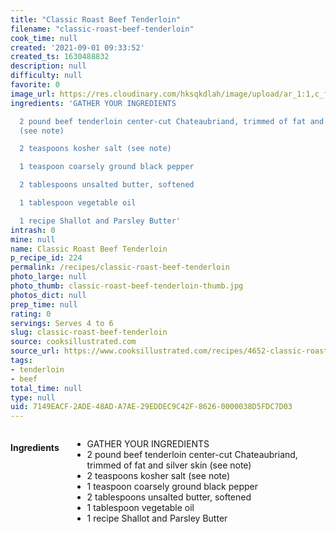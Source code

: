 ```yaml
---
title: "Classic Roast Beef Tenderloin"
filename: "classic-roast-beef-tenderloin"
cook_time: null
created: '2021-09-01 09:33:52'
created_ts: 1630488832
description: null
difficulty: null
favorite: 0
image_url: https://res.cloudinary.com/hksqkdlah/image/upload/ar_1:1,c_fill,dpr_2.0,f_auto,fl_lossy.progressive.strip_profile,g_faces:auto,q_auto:low,w_344/1695_sfs-best-rost-tendrln-0011-article
ingredients: 'GATHER YOUR INGREDIENTS

  2 pound beef tenderloin center-cut Chateaubriand, trimmed of fat and silver skin
  (see note)

  2 teaspoons kosher salt (see note)

  1 teaspoon coarsely ground black pepper

  2 tablespoons unsalted butter, softened

  1 tablespoon vegetable oil

  1 recipe Shallot and Parsley Butter'
intrash: 0
mine: null
name: Classic Roast Beef Tenderloin
p_recipe_id: 224
permalink: /recipes/classic-roast-beef-tenderloin
photo_large: null
photo_thumb: classic-roast-beef-tenderloin-thumb.jpg
photos_dict: null
prep_time: null
rating: 0
servings: Serves 4 to 6
slug: classic-roast-beef-tenderloin
source: cooksillustrated.com
source_url: https://www.cooksillustrated.com/recipes/4652-classic-roast-beef-tenderloin?incode=MCSCM00L0&ref=new_search_experience_3&t=1593390847
tags:
- tenderloin
- beef
total_time: null
type: null
uid: 7149EACF-2ADE-48AD-A7AE-29EDDEC9C42F-8626-0000038D5FDC7D03
---
```

<div class="columns large-7 small-12" id="writeup">	</div><!-- #writeup -->
</div><!-- #row-one -->
<div class="row" id="row-two">	<div class="columns large-4 small-12" id="ingredients"><h4>Ingredients</h4><div class="box box-ingredients content"><ul>
<li>GATHER YOUR INGREDIENTS</li>
<li>2 pound beef tenderloin center-cut Chateaubriand, trimmed of fat and silver skin (see note)</li>
<li>2 teaspoons kosher salt (see note)</li>
<li>1 teaspoon coarsely ground black pepper</li>
<li>2 tablespoons unsalted butter, softened</li>
<li>1 tablespoon vegetable oil</li>
<li>1 recipe Shallot and Parsley Butter</li>
</ul>
</div>	</div>	<div class="columns large-6 small-12" id="directions">	</div>